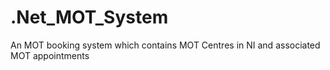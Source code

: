 # .Net_MOT_System
An MOT booking system which contains MOT Centres in NI and associated MOT appointments


